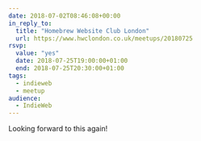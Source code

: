 ```yaml
---
date: 2018-07-02T08:46:08+00:00
in_reply_to:
  title: "Homebrew Website Club London"
  url: https://www.hwclondon.co.uk/meetups/20180725
rsvp:
  value: "yes"
  date: 2018-07-25T19:00:00+01:00
  end: 2018-07-25T20:30:00+01:00
tags:
  - indieweb
  - meetup
audience:
  - IndieWeb
---
```


Looking forward to this again!
